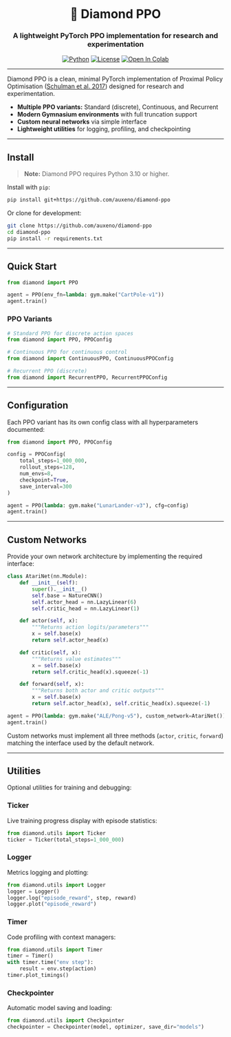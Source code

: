 <div align="center">

  <h1> 💎 Diamond PPO </h1>
  
  <h3>A lightweight PyTorch PPO implementation for research and experimentation</h3>
  
  [![Python](https://img.shields.io/badge/Python-3.12-blue.svg)](https://www.python.org/)
  [![License](https://img.shields.io/badge/License-Apache%202.0-orange.svg)](https://opensource.org/licenses/Apache-2.0)
  [![Open In Colab](https://colab.research.google.com/assets/colab-badge.svg)](https://colab.research.google.com/github/auxeno/diamond-ppo/blob/main/notebooks/demo.ipynb)

</div>

---

Diamond PPO is a clean, minimal PyTorch implementation of Proximal Policy Optimisation ([Schulman et al. 2017](https://arxiv.org/abs/1707.06347)) designed for research and experimentation.  

- **Multiple PPO variants:** Standard (discrete), Continuous, and Recurrent
- **Modern Gymnasium environments** with full truncation support
- **Custom neural networks** via simple interface
- **Lightweight utilities** for logging, profiling, and checkpointing

---

## Install

> **Note:** Diamond PPO requires Python 3.10 or higher.

Install with `pip`:
```bash
pip install git+https://github.com/auxeno/diamond-ppo
```

Or clone for development:
```bash
git clone https://github.com/auxeno/diamond-ppo
cd diamond-ppo
pip install -r requirements.txt
```

---

## Quick Start

```python
from diamond import PPO

agent = PPO(env_fn=lambda: gym.make("CartPole-v1"))
agent.train()
```

### PPO Variants

```python
# Standard PPO for discrete action spaces
from diamond import PPO, PPOConfig

# Continuous PPO for continuous control
from diamond import ContinuousPPO, ContinuousPPOConfig

# Recurrent PPO (discrete)
from diamond import RecurrentPPO, RecurrentPPOConfig
```

---

## Configuration

Each PPO variant has its own config class with all hyperparameters documented:

```python
from diamond import PPO, PPOConfig

config = PPOConfig(
    total_steps=1_000_000,
    rollout_steps=128,
    num_envs=8,
    checkpoint=True,
    save_interval=300
)

agent = PPO(lambda: gym.make("LunarLander-v3"), cfg=config)
agent.train()
```

---

## Custom Networks

Provide your own network architecture by implementing the required interface:

```python
class AtariNet(nn.Module):
    def __init__(self):
        super().__init__()
        self.base = NatureCNN()
        self.actor_head = nn.LazyLinear(6)
        self.critic_head = nn.LazyLinear(1)

    def actor(self, x):
        """Returns action logits/parameters"""
        x = self.base(x)
        return self.actor_head(x)

    def critic(self, x):
        """Returns value estimates"""
        x = self.base(x)
        return self.critic_head(x).squeeze(-1)

    def forward(self, x):
        """Returns both actor and critic outputs"""
        x = self.base(x)
        return self.actor_head(x), self.critic_head(x).squeeze(-1)

agent = PPO(lambda: gym.make("ALE/Pong-v5"), custom_network=AtariNet())
agent.train()
```

Custom networks must implement all three methods (`actor`, `critic`, `forward`) matching the interface used by the default network.

---

## Utilities

Optional utilities for training and debugging:

### Ticker
Live training progress display with episode statistics:
```python
from diamond.utils import Ticker
ticker = Ticker(total_steps=1_000_000)
```

### Logger
Metrics logging and plotting:
```python
from diamond.utils import Logger
logger = Logger()
logger.log("episode_reward", step, reward)
logger.plot("episode_reward")
```

### Timer
Code profiling with context managers:
```python
from diamond.utils import Timer
timer = Timer()
with timer.time("env step"):
    result = env.step(action)
timer.plot_timings()
```

### Checkpointer
Automatic model saving and loading:
```python
from diamond.utils import Checkpointer
checkpointer = Checkpointer(model, optimizer, save_dir="models")

